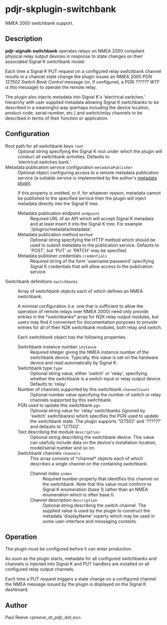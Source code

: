# pdjr-skplugin-switchbank

NMEA 2000 switchbank support.

## Description

**pdjr-signalk-switchbank** operates relays on NMEA 2000 compliant
physical relay output devices in response to state changes on their
associated Signal K switchbank model.

Each time a Signal K PUT request on a configured relay switchbank
channel results in a channel state change the plugin issues an NMEA
2000 *PGN 127502 Switch Bank Control* message (or, if configured, a
*PGN ?????? WTF is this* message) to operate the remote relay.

The plugin also injects metadata into Signal K's 'electrical.switches.'
hierarchy with user supplied metadata allowing Signal K switchbanks
to be described in a meaningful way (perhaps including the device
location, product code, serial-number, etc.) and switch/relay channels
to be described in terms of their function or application.

## Configuration

<dl>
  <dt>Root path for all switchbank keys <code>root</code></dt>
  <dd>
    Optional string specifying the Signal K root under which the plugin
    will conduct all switchbank activities.
    Defaults to 'electrical.switches.bank.'.
  </dd>
  <dt>Metadata publication service configuration <code>metadataPublisher</code></dt>
  <dd>
    Optional object configuring access to a remote metadata publication
    service (a suitable service is implemented by the author's
    <a href='https://github.com/pdjr-signalk/pdjr-skplugin-metadata#readme'>metadata plugin</a>.
    <p>
    If this property is omitted, or if, for whatever reason, metadata cannot
    be published to the specified service then the plugin will inject metadata
    directly into the Signal K tree.</p>
    <dl>
      <dt>Metadata publication endpoint <code>endpoint</code></dt>
      <dd>
        Required URL of an API which will accept Signal K metadata and
        at least insert it into the Signal K tree.
        For example '/plugins/metadata/metadata'.
      </dd>
      <dt>Metadata publication method <code>method</code></dt>
      <dd>
        Optional string specifying the HTTP method which should be used
        to submit metadata to the publication service.
        Defaults to 'POST', but 'PUT' or 'PATCH' may be specified.
      </dd>
      <dt>Metadata publisher credentials <code>credentials</code></dt>
      <dd>
        Required string of the form 'username:password' specifying
        Signal K credentials that will allow access to the publication
        service. 
      </dd>
    </dl>
  </dd>
  <dt>Switchbank definitions <code>switchbanks</code></dt>
  <dd>
    <p>
    Array of <em>switchbank</em> objects each of which defines an NMEA
    switchbank.
    </p>
    <p>
    A minimal configuration (i.e. one that is sufficient to allow the
    operation of remote relays over NMEA 2000) need only provide
    entries in the *switchbanks* array for N2K relay output modules,
    but users may find it convenient for documentation purposes to
    provide entries for all of their N2K switchbank modules, both relay
    and switch.
    </p>
    <p>
    Each <em>switchbank</em> object has the following properties.
    </p>
    <dl>
      <dt>Switchbank instance number <code>instance</code></dt>
      <dd>
        Required integer giving the NMEA instance number of the
        switchbank device.
        Typically, this value is set on the hardware device and read
        automatically by Signal K.
      </dd>
      <dt>Switchbank type <code>type</code></dt>
      <dd>
        Optional string value, either 'switch' or 'relay', specifying
        whether the switchbank is a switch input or relay output
        device.
        Defaults to 'relay'.
      </dd>
      <dt>Number of channels supported by this switchbank <code>channelCount</code></dt>
      <dd>
        Optional number value specifying the number of switch or relay
        channels supported by this switchbank.
      </dd>
      <dt>PGN used to update this switchbank <code>pgn</code></dt>
      <dd>
        Optional string value for 'relay' switchbanks (ignored by
        'switch' switchbanks) which specifies the PGN used to update
        the switchbank state.
        The plugin supports '127502' and '??????' and defaults to
        '127502'.
      </dd>
      <dt>Text describing the module <code>description</code></dt>
      <dd>
        Optional string describing the switchbank device.
        This value can usefully include data on the device's
        installation location, model/serial number and so on.
      </dd>
      <dt>Switchbank channels <code>channels</code></dt>
      <dd>
        This array consists of *channel* objects each of which
        describes a single channel on the containing switchbank.
        <dl>
          <dt>Channel index <code>index</code></dt>
          <dd>
            Required number property that identifies this channel on
            the switchbank.
            Note that this value must conform to Signal K enumeration
            (base 1) rather than an NMEA enumeration which is often
            base 0.
          </dd>
          <dt>Channel description <code>description</code></dt>
          <dd>
            Optional string describing the switch channel.
            The supplied value is used by the plugin to construct the
            metadata 'displayName' roperty which may be used in some
            user-interface and messaging contexts.
          </dd>
        </dl>
      </dd>
    </dl>
  </dd>
</dl>

## Operation

The plugin must be configured before it can enter production.

As soon as the plugin starts, metadata for all configured switchbanks
and channels is injected into Signal K and PUT handlers are installed
on all configured relay output channels.

Each time a PUT request triggers a state change on a configured channel
the NMEA message issued by the plugin is displayed on the Signal K
dashboard.

## Author

Paul Reeve <*preeve_at_pdjr_dot_eu*>
